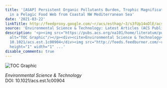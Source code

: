 ```yaml
---
title: '[ASAP] Persistent Organic Pollutants Burden, Trophic Magnification and Risk
  in a Pelagic Food Web from Coastal NW Mediterranean Sea'
date: '2021-03-22'
linkTitle: http://feedproxy.google.com/~r/acs/esthag/~3/s3fUp14oDlE/acs.est.1c00904
source: 'Environmental Science & Technology: Latest Articles (ACS Publications)'
description: '<p><img src="https://pubs.acs.org/na101/home/literatum/publisher/achs/journals/content/esthag/0/esthag.ahead-of-print/acs.est.1c00904/20210322/images/medium/es1c00904_0004.gif"
  alt="TOC Graphic"/></p><div><cite>Environmental Science & Technology</cite></div><div>DOI:
  10.1021/acs.est.1c00904</div><img src="http://feeds.feedburner.com/~r/acs/esthag/~4/s3fUp14oDlE"
  height="1" width="1" ...'
disable_comments: true
---
```

<p><img src="https://pubs.acs.org/na101/home/literatum/publisher/achs/journals/content/esthag/0/esthag.ahead-of-print/acs.est.1c00904/20210322/images/medium/es1c00904_0004.gif" alt="TOC Graphic"/></p><div><cite>Environmental Science & Technology</cite></div><div>DOI: 10.1021/acs.est.1c00904</div><img src="http://feeds.feedburner.com/~r/acs/esthag/~4/s3fUp14oDlE" height="1" width="1" ...